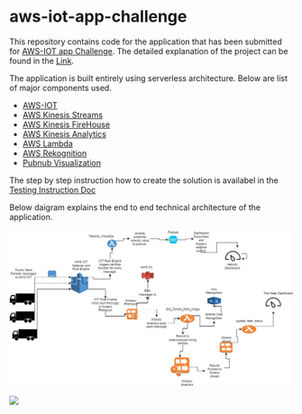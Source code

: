 # aws-iot-app-challenge
This repository contains code for the application that has been submitted for [AWS-IOT app Challenge](https://awsiot.devpost.com/). The detailed explanation of the project can be found in the [Link](https://devpost.com/software/managed-services-using-iot).

The application is built entirely using serverless architecture. Below are list of major components used.

* [AWS-IOT](https://aws.amazon.com/iot/)
* [AWS Kinesis Streams](https://aws.amazon.com/kinesis/streams/)
* [AWS Kinesis FireHouse](https://aws.amazon.com/kinesis/firehose/)
* [AWS Kinesis Analytics](https://aws.amazon.com/kinesis/analytics/)
* [AWS Lambda](https://aws.amazon.com/lambda/)
* [AWS Rekognition](https://aws.amazon.com/rekognition/)
* [Pubnub Visualization](https://www.pubnub.com/developers/eon/)

The step by step instruction how to create the solution is availabel in the [Testing Instruction Doc](https://github.com/kalyanjanaki/aws-iot-app-challenge/blob/master/Testing-Instructions.docx)

Below daigram explains the end to end technical architecture of the application.

![](io-app-challenge.jpg?raw=true)

![](https://www.youtube.com/watch?v=XbeMDr0aOfU?raw=true)

